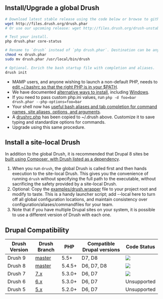 Install/Upgrade a global Drush
---------------
```bash    
# Download latest stable release using the code below or browse to github.com/drush-ops/drush/releases.
wget http://files.drush.org/drush.phar
# Or use our upcoming release: wget http://files.drush.org/drush-unstable.phar  

# Test your install.
php drush.phar core-status

# Rename to `drush` instead of `php drush.phar`. Destination can be anywhere on $PATH. 
chmod +x drush.phar
sudo mv drush.phar /usr/local/bin/drush

# Optional. Enrich the bash startup file with completion and aliases.
drush init
```
    
* MAMP users, and anyone wishing to launch a non-default PHP, needs to [edit ~/.bashrc so that the right PHP is in your $PATH](http://stackoverflow.com/questions/4145667/how-to-override-the-path-of-php-to-use-the-mamp-path/10653443#10653443).
* We have documented [alternative ways to install](http://docs.drush.org/en/master/install-alternative/), including [Windows](http://docs.drush.org/en/master/install-alternative/#windows).
* If you need to pass custom php.ini values, run `php -d foo=bar drush.phar --php-options=foo=bar`
* Your shell now has [useful bash aliases and tab completion for command names, site aliases, options, and arguments](https://raw.githubusercontent.com/drush-ops/drush/master/examples/example.bashrc).
* A [drushrc.php](https://raw.githubusercontent.com/drush-ops/drush/master/examples/example.drushrc.php) has been copied to ~/.drush above. Customize it to save typing and standardize options for commands.
* Upgrade using this same procedure.

Install a site-local Drush
-----------------
In addition to the global Drush, it is recommended that Drupal 8 sites be [built using Composer, with Drush listed as a dependency](https://github.com/drupal-composer/drupal-project).

1. When you run `drush`, the global Drush is called first and then hands execution to the site-local Drush. This gives you the convenience of running `drush` without specifying the full path to the executable, without sacrificing the safety provided by a site-local Drush.
2. Optional: Copy the [examples/drush.wrapper](https://github.com/drush-ops/drush/blob/master/examples/drush.wrapper) file to your project root and modify to taste. This is a handy launcher script; add --local here to turn off all global configuration locations, and maintain consistency over configuration/aliases/commandfiles for your team.
3. Note that if you have multiple Drupal sites on your system, it is possible to use a different version of Drush with each one.

Drupal Compatibility
-----------------
Drush Version | Drush Branch  | PHP | Compatible Drupal versions | Code Status
------------- | ---------     | --- | -------------------------- | -----------
Drush 9       | [master](https://travis-ci.org/drush-ops/drush)  | 5.5+ | D7, D8                 | <img src="https://travis-ci.org/drush-ops/drush.svg?branch=master">
Drush 8       | [master](https://travis-ci.org/drush-ops/drush)  | 5.4.5+ | D6, D7, D8                 | <img src="https://travis-ci.org/drush-ops/drush.svg?branch=8.x">
Drush 7       | [7.x](https://travis-ci.org/drush-ops/drush) | 5.3.0+ | D6, D7                     | <img src="https://travis-ci.org/drush-ops/drush.svg?branch=7.x">
Drush 6       | [6.x](https://travis-ci.org/drush-ops/drush) | 5.3.0+ | D6, D7                     | Unsupported
Drush 5       | [5.x](https://travis-ci.org/drush-ops/drush) | 5.2.0+ | D6, D7                     | Unsupported

